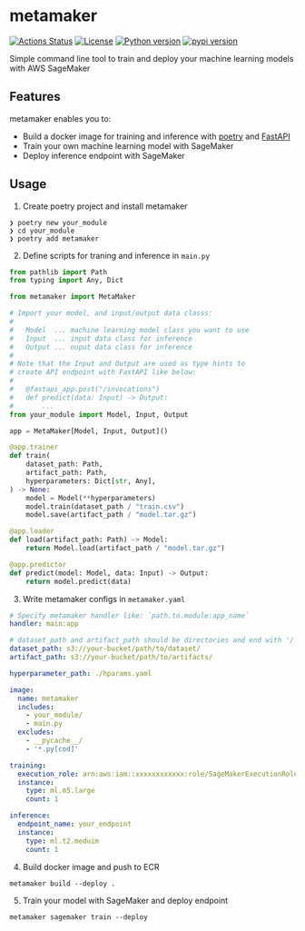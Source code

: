 metamaker
=========

[![Actions Status](https://github.com/altescy/metamaker/workflows/CI/badge.svg)](https://github.com/altescy/metamaker/actions/workflows/main.yaml)
[![License](https://img.shields.io/github/license/altescy/metamaker)](https://github.com/altescy/metamaker/blob/master/LICENSE)
[![Python version](https://img.shields.io/pypi/pyversions/metamaker)](https://github.com/altescy/metamaker)
[![pypi version](https://img.shields.io/pypi/v/metamaker)](https://pypi.org/project/metamaker/)

Simple command line tool to train and deploy your machine learning models with AWS SageMaker

## Features

metamaker enables you to:

- Build a docker image for training and inference with [poetry](https://python-poetry.org/) and [FastAPI](https://fastapi.tiangolo.com/)
- Train your own machine learning model with SageMaker
- Deploy inference endpoint with SageMaker

## Usage

1. Create poetry project and install metamaker

```
❯ poetry new your_module
❯ cd your_module
❯ poetry add metamaker
```

2. Define scripts for traning and inference in `main.py`

```main.py
from pathlib import Path
from typing import Any, Dict

from metamaker import MetaMaker

# Import your model, and input/output data classs:
#
#   Model  ... machine learning model class you want to use
#   Input  ... input data class for inference
#   Output ... ouput data class for inference
#
# Note that the Input and Output are used as type hints to
# create API endpoint with FastAPI like below:
#
#   @fastapi_app.post("/invocations")
#   def predict(data: Input) -> Output:
#       ...
from your_module import Model, Input, Output

app = MetaMaker[Model, Input, Output]()

@app.trainer
def train(
    dataset_path: Path,
    artifact_path: Path,
    hyperparameters: Dict[str, Any],
) -> None:
    model = Model(**hyperparameters)
    model.train(dataset_path / "train.csv")
    model.save(artifact_path / "model.tar.gz")

@app.loader
def load(artifact_path: Path) -> Model:
    return Model.load(artifact_path / "model.tar.gz")

@app.predictor
def predict(model: Model, data: Input) -> Output:
    return model.predict(data)
```

3. Write metamaker configs in `metamaker.yaml`

```metamaker.yaml
# Specify metamaker handler like: `path.to.module:app_name`
handler: main:app

# dataset_path and artifact_path should be directories and end with '/'
dataset_path: s3://your-bucket/path/to/dataset/
artifact_path: s3://your-bucket/path/to/artifacts/

hyperparameter_path: ./hparams.yaml

image:
  name: metamaker
  includes:
    - your_module/
    - main.py
  excludes:
    - __pycache__/
    - '*.py[cod]'

training:
  execution_role: arn:aws:iam::xxxxxxxxxxxx:role/SageMakerExecutionRole
  instance:
    type: ml.m5.large
    count: 1

inference:
  endpoint_name: your_endpoint
  instance:
    type: ml.t2.meduim
    count: 1
```

4. Build docker image and push to ECR

```
metamaker build --deploy .
```

5. Train your model with SageMaker and deploy endpoint

```
metamaker sagemaker train --deploy
```
